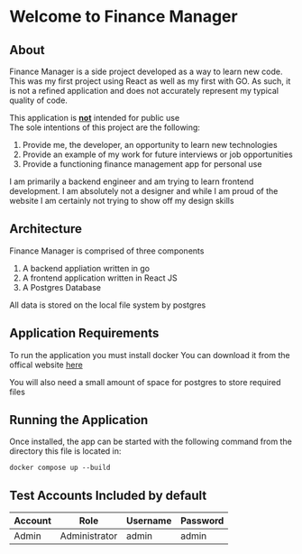 # Welcome to Finance Manager

## About

Finance Manager is a side project developed as a way to learn new code.<br />
This was my first project using React as well as my first with GO. As such, it is not a refined application and does not accurately represent my typical quality of code.

This application is <b><u>not</u></b> intended for public use
<br/>
The sole intentions of this project are the following:
1. Provide me, the developer, an opportunity to learn new technologies
2. Provide an example of my work for future interviews or job opportunities
3. Provide a functioning finance management app for personal use

I am primarily a backend engineer and am trying to learn frontend development. I am absolutely not a designer and while I am proud of the website I am certainly not trying to show off my design skills

## Architecture
Finance Manager is comprised of three components

1. A backend appliation written in go
2. A frontend application written in React JS
3. A Postgres Database

All data is stored on the local file system by postgres

## Application Requirements
To run the application you must install docker
You can download it from the offical website <a href="https://docs.docker.com/engine/install/">here</a>

You will also need a small amount of space for postgres to store required files

## Running the Application

Once installed, the app can be started with the following command from the directory this file is located in:

`docker compose up --build`

## Test Accounts Included by default
| Account | Role | Username | Password|
| --- | --- | --- | --- |
| Admin | Administrator | admin | admin|